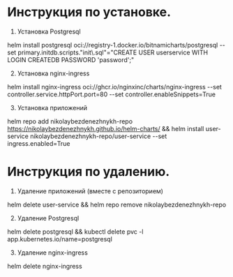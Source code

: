 # Инструкция по установке.

1. Установка Postgresql

helm install postgresql oci://registry-1.docker.io/bitnamicharts/postgresql --set primary.initdb.scripts."init\\.sql"="CREATE USER userservice WITH LOGIN CREATEDB PASSWORD 'password';"

2. Установка nginx-ingress

helm install nginx-ingress oci://ghcr.io/nginxinc/charts/nginx-ingress --set controller.service.httpPort.port=80 --set controller.enableSnippets=True

3. Установка приложений

helm repo add nikolaybezdenezhnykh-repo https://nikolaybezdenezhnykh.github.io/helm-charts/ && helm install user-service nikolaybezdenezhnykh-repo/user-service --set ingress.enabled=True

# Инструкция по удалению.

1. Удаление приложений (вместе с репозиторием)

helm delete user-service && helm repo remove nikolaybezdenezhnykh-repo

2. Удаление Postgresql

helm delete postgresql && kubectl delete pvc -l app.kubernetes.io/name=postgresql

3. Удаление nginx-ingress

helm delete nginx-ingress

